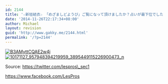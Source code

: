 ```yaml
---
id: 2144
title: '☆新垣結衣☆ 「めざましどようび」ご覧になって頂けましたか？占いが最下位でしたが前向きに頑張ります(T_T)☆'
date: '2014-11-26T22:17:34+08:00'
author: Michael
layout: revision
guid: 'http://www.gakky.me/2144.html'
permalink: '/?p=2144'
---
```


[![B3AMyttCQAE2w4j](http://www.yui-aragaki.org/wp-content/uploads/2014/11/B3AMyttCQAE2w4j.jpg)](http://www.yui-aragaki.org/wp-content/uploads/2014/11/B3AMyttCQAE2w4j.jpg)[![10171127_957948394219959_3895449115226900473_n](http://www.yui-aragaki.org/wp-content/uploads/2014/11/10171127_957948394219959_3895449115226900473_n1.jpg)](http://www.yui-aragaki.org/wp-content/uploads/2014/11/10171127_957948394219959_3895449115226900473_n1.jpg)

Source: https://twitter.com/lespros\_sec1

https://www.facebook.com/LesPros